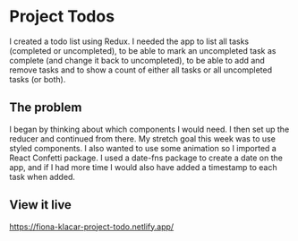 # Project Todos

I created a todo list using Redux. I needed the app to list all tasks (completed or uncompleted), to be able to mark an uncompleted task as complete (and change it back to uncompleted), to be able to add and remove tasks and to show  a count of either all tasks or all uncompleted tasks (or both).

## The problem

I began by thinking about which components I would need. I then set up the reducer and continued from there. My stretch goal this week was to use styled components. I also wanted to use some animation so I imported a React Confetti package. I used a date-fns package to create a date on the app, and if I had more time I would also have added a timestamp to each task when added.

## View it live

https://fiona-klacar-project-todo.netlify.app/
